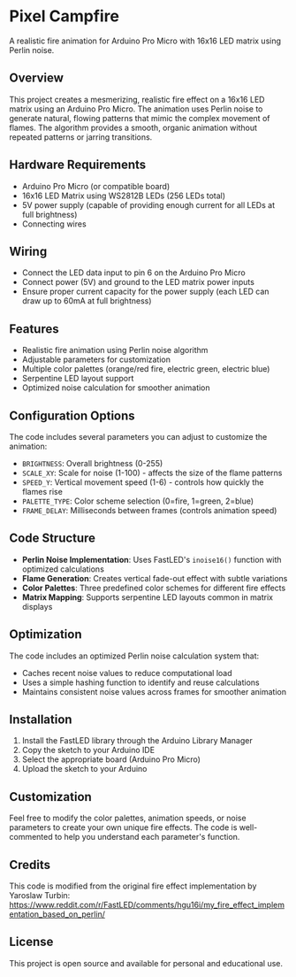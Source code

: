 # Pixel Campfire

A realistic fire animation for Arduino Pro Micro with 16x16 LED matrix using Perlin noise.

## Overview

This project creates a mesmerizing, realistic fire effect on a 16x16 LED matrix using an Arduino Pro Micro. The animation uses Perlin noise to generate natural, flowing patterns that mimic the complex movement of flames. The algorithm provides a smooth, organic animation without repeated patterns or jarring transitions.

## Hardware Requirements

- Arduino Pro Micro (or compatible board)
- 16x16 LED Matrix using WS2812B LEDs (256 LEDs total)
- 5V power supply (capable of providing enough current for all LEDs at full brightness)
- Connecting wires

## Wiring

- Connect the LED data input to pin 6 on the Arduino Pro Micro
- Connect power (5V) and ground to the LED matrix power inputs
- Ensure proper current capacity for the power supply (each LED can draw up to 60mA at full brightness)

## Features

- Realistic fire animation using Perlin noise algorithm
- Adjustable parameters for customization
- Multiple color palettes (orange/red fire, electric green, electric blue)
- Serpentine LED layout support
- Optimized noise calculation for smoother animation

## Configuration Options

The code includes several parameters you can adjust to customize the animation:

- `BRIGHTNESS`: Overall brightness (0-255)
- `SCALE_XY`: Scale for noise (1-100) - affects the size of the flame patterns
- `SPEED_Y`: Vertical movement speed (1-6) - controls how quickly the flames rise
- `PALETTE_TYPE`: Color scheme selection (0=fire, 1=green, 2=blue)
- `FRAME_DELAY`: Milliseconds between frames (controls animation speed)

## Code Structure

- **Perlin Noise Implementation**: Uses FastLED's `inoise16()` function with optimized calculations
- **Flame Generation**: Creates vertical fade-out effect with subtle variations
- **Color Palettes**: Three predefined color schemes for different fire effects
- **Matrix Mapping**: Supports serpentine LED layouts common in matrix displays

## Optimization

The code includes an optimized Perlin noise calculation system that:
- Caches recent noise values to reduce computational load
- Uses a simple hashing function to identify and reuse calculations
- Maintains consistent noise values across frames for smoother animation

## Installation

1. Install the FastLED library through the Arduino Library Manager
2. Copy the sketch to your Arduino IDE
3. Select the appropriate board (Arduino Pro Micro)
4. Upload the sketch to your Arduino

## Customization

Feel free to modify the color palettes, animation speeds, or noise parameters to create your own unique fire effects. The code is well-commented to help you understand each parameter's function.

## Credits

This code is modified from the original fire effect implementation by Yaroslaw Turbin:
https://www.reddit.com/r/FastLED/comments/hgu16i/my_fire_effect_implementation_based_on_perlin/

## License

This project is open source and available for personal and educational use.
